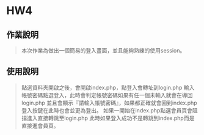 # HW4

## 作業說明

> 本次作業為做出一個簡易的登入畫面，並且能夠熟練的使用session。

## 使用說明

> 點選資料夾開啟之後，會開啟index.php，點登入會轉址到login.php
> 輸入帳號密碼點選登入，此時會判定帳號密碼如果有任一個未輸入就會在導回login.php
> 並且會顯示『請輸入帳號密碼』，如果都正確就會回到index.php
> 登入按鍵在此時也會並更為登出。
> 如果一開始在index.php點選會員頁會阻擋進入直接轉跳至login.php
> 此時如果登入成功不是轉跳到index.php而是直接進會員頁。